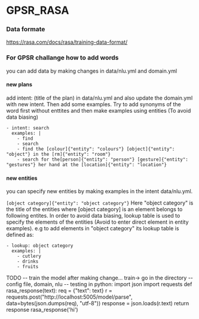 # GPSR_RASA

### Data formate
https://rasa.com/docs/rasa/training-data-format/

### For GPSR challange how to add words
you can add data by making changes in data/nlu.yml and domain.yml

#### new plans
add intent: (title of the plan) in data/nlu.yml and also update the domain.yml with new intent. Then add some examples.
Try to add synonyms of the word first without enttites and then make examples using entities (To avoid data biasing)

```
- intent: search
  examples: |
    - find
    - search
    - find the [colour]{"entity": "colours"} [object]{"entity": "object"} in the [rm]{"entity": "room"}
    - search for the[person]{"entity": "person"} [gesture]{"entity": "gestures"} her hand at the [location]{"entity": "location"}
```
#### new entities
you can specify new entities by making examples in the intent data/nlu.yml.

```[object category]{"entity": "object category"}```
Here "object category" is the title of the entities where [object category] is an element belongs to following entites. In order to avoid data biasing, lookup table is used to specify the elements of the entities (Avoid to enter direct element in entity examples). e.g to add elements in "object category" its lookup table is defined as:
```
- lookup: object category
  examples: |
    - cutlery
    - drinks
    - fruits
```

TODO
-- train the model after making change... train-> go in the directory
-- config file, domain, nlu
-- testing in python:
import json
import requests
    def rasa_response(text):
        req = {"text": text}
        r = requests.post("http://localhost:5005/model/parse", data=bytes(json.dumps(req), "utf-8"))
        response = json.loads(r.text)
        return response
rasa_response('hi')
